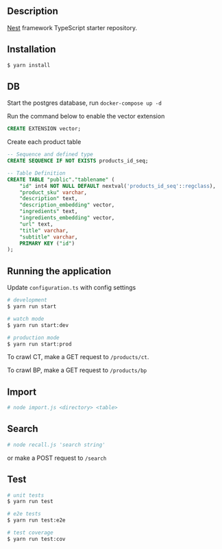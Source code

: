 ## Description

[Nest](https://github.com/nestjs/nest) framework TypeScript starter repository.

## Installation

```bash
$ yarn install
```

## DB

Start the postgres database, run `docker-compose up -d`

Run the command below to enable the vector extension

```sql
CREATE EXTENSION vector;
```

Create each product table
```sql
-- Sequence and defined type
CREATE SEQUENCE IF NOT EXISTS products_id_seq;

-- Table Definition
CREATE TABLE "public"."tablename" (
    "id" int4 NOT NULL DEFAULT nextval('products_id_seq'::regclass),
    "product_sku" varchar,
    "description" text,
    "description_embedding" vector,
    "ingredients" text,
    "ingredients_embedding" vector,
    "url" text,
    "title" varchar,
    "subtitle" varchar,
    PRIMARY KEY ("id")
);

```
## Running the application

Update `configuration.ts` with config settings

```bash
# development
$ yarn run start

# watch mode
$ yarn run start:dev

# production mode
$ yarn run start:prod
```

To crawl CT, make a GET request to `/products/ct`.

To crawl BP, make a GET request to `/products/bp`

## Import
```bash
# node import.js <directory> <table>
```

## Search
```bash
# node recall.js 'search string'
```
or make a POST request to `/search`

## Test

```bash
# unit tests
$ yarn run test

# e2e tests
$ yarn run test:e2e

# test coverage
$ yarn run test:cov
```
